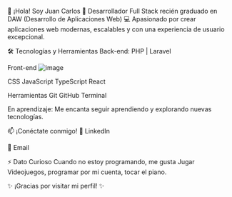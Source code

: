 👋 ¡Hola! Soy Juan Carlos 
🚀 Desarrollador Full Stack recién graduado en DAW (Desarrollo de Aplicaciones Web)
💻 Apasionado por crear aplicaciones web modernas, escalables y con una experiencia de usuario excepcional.

🛠️ Tecnologías y Herramientas
Back-end: PHP | Laravel

Front-end
![image](https://github.com/user-attachments/assets/54279aa3-8062-47ce-890e-6f3d2b0c8876)

CSS
JavaScript
TypeScript
React

Herramientas
Git
GitHub
Terminal

En aprendizaje: Me encanta seguir aprendiendo y explorando nuevas tecnologías.

📫 ¡Conéctate conmigo!
💼 LinkedIn

📧 Email

⚡ Dato Curioso
Cuando no estoy programando, me gusta Jugar Videojuegos, programar por mi cuenta, tocar el piano.

✨ ¡Gracias por visitar mi perfil! ✨

